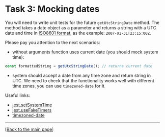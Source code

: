 # Task 3: Mocking dates

You will need to write unit tests for the future `getUtcStringDate` method. The method takes a date object as a parameter and returns a string with a UTC date and time in [ISO8601 format](https://en.wikipedia.org/wiki/ISO_8601), as the example: `2007-01-31T23:15:00Z`.

Please pay you attention to the next scenarios:

- without arguments function uses current date (you should mock system time):
```ts
const formattedString = getUtcStringDate(); // returns current date
```
- system should accept a date from any time zone and return string in UTC. We need to check that the functionality works well with different time zones, you can use `timezoned-date` for it.

Useful links:

- [jest.setSystemTime](https://jestjs.io/docs/jest-object#jestsetsystemtimenow-number--date)
- [jest.useFakeTimers](https://jestjs.io/docs/jest-object#jestusefaketimersfaketimersconfig)
- [timezoned-date](https://www.npmjs.com/package/timezoned-date)

---

[[Back to the main page](../README.md)]

